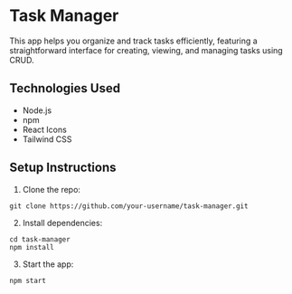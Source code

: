 # Task Manager

This app helps you organize and track tasks efficiently, featuring a straightforward interface for creating, viewing, and managing tasks using CRUD.

## Technologies Used
- Node.js
- npm
- React Icons
- Tailwind CSS

## Setup Instructions
1. Clone the repo:
  ```
  git clone https://github.com/your-username/task-manager.git
  ```

2. Install dependencies:
  ```
  cd task-manager
  npm install
  ```
3. Start the app:
  ```
  npm start
  ```